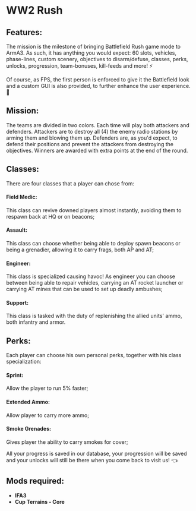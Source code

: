 # WW2 Rush

## Features:
The mission is the milestone of bringing Battlefield Rush game mode to ArmA3. As such, it has anything you would expect: 60 slots, vehicles, phase-lines, custom scenery, objectives to disarm/defuse, classes, perks, unlocks, progression, team-bonuses, kill-feeds and more! :zap:

Of course, as FPS, the first person is enforced to give it the Battlefield look and a custom GUI is also provided, to further enhance the user experience.  :bust_in_silhouette:

## Mission:
The teams are divided in two colors. Each time will play both attackers and defenders. Attackers are to destroy all (4) the enemy radio stations by arming them and blowing them up. Defenders are, as you'd expect, to defend their positions and prevent the attackers from destroying the objectives. Winners are awarded with extra points at the end of the round.

## Classes:
There are four classes that a player can chose from:
#### Field Medic:
This class can revive downed players almost instantly, avoiding them to respawn back at HQ or on beacons;
#### Assault:
This class can choose whether being able to deploy spawn beacons or being a grenadier, allowing it to carry frags, both AP and AT;
#### Engineer:
This class is specialized causing havoc! As engineer you can choose between being able to repair vehicles, carrying an AT rocket launcher or carrying AT mines that can be used to set up deadly ambushes;
#### Support:
This class is tasked with the duty of replenishing the allied units' ammo, both infantry and armor.

## Perks:
Each player can choose his own personal perks, together with his class specialization:
#### Sprint:
Allow the player to run 5% faster;
#### Extended Ammo:
Allow player to carry more ammo;
#### Smoke Grenades:
Gives player the ability to carry smokes for cover;

All your progress is saved in our database, your progression will be saved and your unlocks will still be there when you come back to visit us! :point_left:

## Mods required:
* **IFA3**
* **Cup Terrains - Core**

